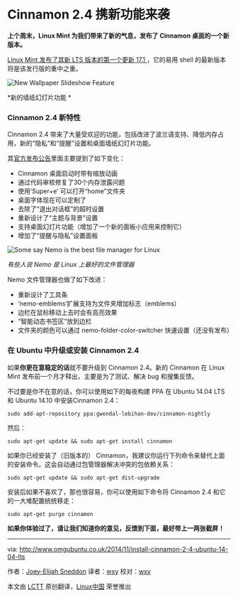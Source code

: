 Cinnamon 2.4 携新功能来袭
================================================================================
**上个周末，Linux Mint 为我们带来了新的气息，发布了 Cinnamon 桌面的一个新版本。**

[ Linux Mint 发布了其新 LTS 版本的第一个更新  17.1 ][1]，它的易用 shell 的最新版本将是该发行版的重中之重。

![New Wallpaper Slideshow Feature](http://www.omgubuntu.co.uk/wp-content/uploads/2014/11/wallpaper-sildeshow-applet.jpg)

*新的墙纸幻灯片功能 *

### Cinnamon 2.4 新特性 ###

Cinnamon 2.4 带来了大量受欢迎的功能，包括改进了波兰语支持、降低内存占用，新的“隐私”和“提醒”设置和桌面墙纸幻灯片功能。

其[官方发布公告][2]里面主要提到了如下变化：

- Cinnamon 桌面启动时带有缩放动画 
- 通过代码审核修复了30个内存泄露问题
- 使用‘Super+e’ 可以打开“home”文件夹 
- 桌面字体现在可以定制了 
- 去除了“退出对话框”的超时设置 
- 重新设计了“主题与背景”设置 
- 支持桌面幻灯片功能（增加了一个新的面板小应用来控制它）
- 增加了“提醒与隐私”设置面板

![Some say Nemo is the best file manager for Linux](http://www.omgubuntu.co.uk/wp-content/uploads/2014/11/nemo-file-manager-24-750x368.jpg)

*有些人说 Nemo 是 Linux 上最好的文件管理器*

Nemo 文件管理器也做了如下改进：

- 重新设计了工具条
- ‘nemo-emblems‘扩展支持为文件夹增加标志（emblems） 
- 边栏在鼠标移动上去时会有高亮效果 
- “智能动态书签区”放到边栏 
- 文件夹的颜色可以通过 nemo-folder-color-switcher 快速设置（还没有发布）

### 在 Ubuntu 中升级或安装 Cinnamon 2.4  ###

如果**你更在意稳定的话**就不要升级到 Cinnamon 2.4。新的 Cinnamon 在 Linux Mint 发布前一个月才释出，主要是为了测试、解决 bug 和搜集反馈。

不过要是你不在意的话，你可以使用如下的每夜构建 PPA 在 Ubuntu 14.04 LTS 和 Ubuntu 14.10 中安装Cinnamon 2.4：

    sudo add-apt-repository ppa:gwendal-lebihan-dev/cinnamon-nightly

然后：

    sudo apt-get update && sudo apt-get install cinnamon

如果你已经安装了（旧版本的） Cinnamon，我建议你运行下列命令来替代上面的安装命令。这会自动通过包管理器解决冲突的包依赖关系：

    sudo apt-get update && sudo apt-get dist-upgrade

安装后如果不喜欢了，那也很容易，你可以使用如下命令将  Cinnamon 2.4 和它的一大堆配置统统移走：

    sudo apt-get purge cinnamon

**如果你体验过了，请让我们知道你的意见，反馈到下面，最好带上一两张截屏！**

--------------------------------------------------------------------------------

via: http://www.omgubuntu.co.uk/2014/11/install-cinnamon-2-4-ubuntu-14-04-lts

作者：[Joey-Elijah Sneddon][a]
译者：[wxy](https://github.com/wxy)
校对：[wxy](https://github.com/wxy)

本文由 [LCTT](https://github.com/LCTT/TranslateProject) 原创翻译，[Linux中国](http://linux.cn/) 荣誉推出

[a]:https://plus.google.com/117485690627814051450/?rel=author
[1]:http://blog.linuxmint.com/?p=2688
[2]:http://segfault.linuxmint.com/2014/11/cinnamon-2-4/
